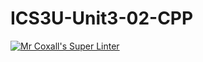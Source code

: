 # ICS3U-Unit3-02-CPP

[![Mr Coxall's Super Linter](https://github.com/lucas-leblanc/ICS3U-Unit3-02-Python/workflows/Mr%20Coxall's%20Super%20Linter/badge.svg)](https://github.com/lucas-leblanc/ICS3U-Unit3-02-Python/actions/)
